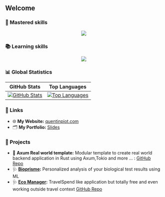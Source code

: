 ## Welcome


### 🥷 Mastered skills

<p align="center">
    <img src="https://skillicons.dev/icons?i=js,ts,react,vue,angular,nextjs,nodejs,graphql,nestjs,postgresql,mongodb,github&perline=6" />
</p>

### 📚 Learning skills

<p align="center">
    <img src="https://skillicons.dev/icons?i=python,java,kotlin,spring,rust,rabbitmq,redis,gcp,aws,docker,kubernetes,gitlab&perline=6" />
</p>


### 📊 Global Statistics

| GitHub Stats | Top Languages |
|--------------|---------------|
| [![GitHub Stats](https://github-readme-stats.vercel.app/api?username=quentin-piot&show_icons=true&theme=dark&count_private=true&hide_rank=true)](https://github.com/quentin-piot) | [![Top Languages](https://github-readme-stats.vercel.app/api/top-langs/?username=quentin-piot&show_icons=true&theme=dark&layout=compact&langs_count=6&exclude_repo=Quentin-Piot/portfoliot-nextjs&hide=html,css,scss)](https://github.com/quentin-piot) |


### 🔗 Links

- 🌐 **My Website:** [quentinpiot.com](https://quentinpiot.com)
- 🗂️ **My Portfolio:** [Slides](https://docs.google.com/presentation/d/10c-vA0yhWPG4q_VT432VWWtALVcoaKK3KYEi2QvefxA/edit?usp=sharing)


### 🚀 Projects

- 🦀 **Axum Real world template:** Modular template to create real world backend application in Rust using Axum,Tokio and more ... : [GitHub Repo](https://github.com/Quentin-Piot/axum-diesel-real-world)
- 🩺 **[Bioprisme](https://bioprisme.com):** Personalized analysis of your biological test results using ML
- 🩺 **[Eco Manager](https://eco-manager.quentinpiot.com):** TravelSpend like application but totally free and even working outside travel context [GitHub Repo](https://github.com/Quentin-Piot/eco-manager)

